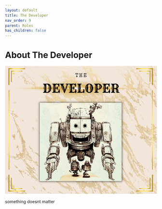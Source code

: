 ```yaml
---
layout: default
title: The Developer
nav_order: 9
parent: Roles
has_children: false
---
```


# About The Developer

![Developer](/assets/images/learn/role/developer.png)

something doesnt matter